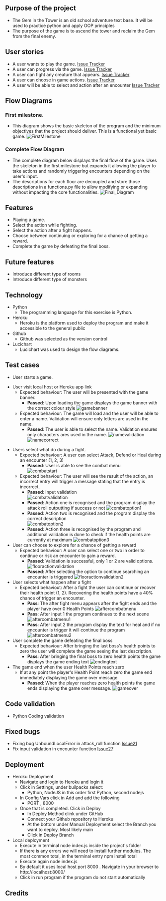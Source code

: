 ## Purpose of the project
* The Gem in the Tower is an old school adventure text base. It will be used to practice python and apply OOP principles
* The purpose of the game is to ascend the tower and reclaim the Gem from the final enemy.
## User stories
* A user wants to play the game. [Issue Tracker](https://github.com/rfpotrero/The-Gem-in-the-Tower/labels/Main_Game%20_Fuction)
* A user can progress via the game. [Issue Tracker](https://github.com/rfpotrero/The-Gem-in-the-Tower/issues?q=is%3Aissue+label%3Agame_progress+)
* A user can fight any creature that appears. [Issue Tracker](https://github.com/rfpotrero/The-Gem-in-the-Tower/issues?q=is%3Aissue+label%3A%22Main+Fight+Loop%22+) 
* A user can choose in game actions. [Issue Tracker](https://github.com/rfpotrero/The-Gem-in-the-Tower/issues?q=is%3Aissue+label%3Ain_game_actions+)
* A user will be able to select and action after an encounter [Issue Tracker](https://github.com/rfpotrero/The-Gem-in-the-Tower/issues?q=is%3Aissue+label%3Ain_game_actions)
## Flow Diagrams
### First milestone.
* This diagram shows the basic skeleton of the program and the minimum objectives that the project should deliver. This is a functional yet basic game.
![FirstMilestone](assets/images/first_milestone.png)
### Complete Flow Diagram
* The complete diagram below displays the final flow of the game. Uses the skeleton in the first milestone but expands it allowing the player to take actions and randomly triggering encounters depending on the user's input. 
* The descriptions for each floor are decoupled and store those descriptions in a functions.py file to allow modifying or expanding without impacting the core functionalities.
![Final_Diagram](assets/images/complete_flow_diagram.png)
## Features
* Playing a game.
* Select the action while fighting. 
* Select the action after a fight happens.
* Choose between continuing or exploring for a chance of getting a reward.
* Complete the game by defeating the final boss.
## Future features
* Introduce different type of rooms 
* Introduce different type of monsters
## Technology
* Python 
  - The programming language for this exercise is Python.
* Heroku 
  - Heroku is the platform used to deploy the program and make it accessible to the general public
* Github
  - Github was selected as the version control 
* Lucichart
  - Lucichart was used to design the flow diagrams.
## Test cases
* User starts a game. 
- User visit local host or Heroku app link
  - Expected behaviour: The user will be presented with the game banner. 
    - **Passed**: Upon loading the game displays the game banner with the correct colour style
    ![gamebanner](assets/images/test_cases/gamebanner.png)
  - Expected behaviour: The game will load and the user will be able to enter a name. Validation will ensure only letters are used in the name.
    - **Passed**: The user is able to select the name. Validation ensures only characters ares used in the name. 
  ![namevalidation](assets/images/test_cases/namevalidation.png) ![namecorrect](assets/images/test_cases/namecorrect.png)
* Users select what do during a fight. 
  - Expected behaviour: A user can select Attack, Defend or Heal during an encounter (1, 2, 3)
    - **Passed**: User is able to see the combat menu  
    ![combatstart](assets/images/test_cases/combatstart.png)
  - Expected behaviour: The user will see the result of the action, an incorrect entry will trigger a message stating that the entry is incorrect. 
    - **Passed**: Input validation  
    ![combatvalidation](assets/images/test_cases/combatvalidation.png)
    - **Passed**: Action one is recognised and the program display the attack roll outputting if success or not
    ![combatoption1](assets/images/test_cases/combatoption1.png)
    - **Passed**: Action two is recognised and the program display the correct description  
    ![combatoption2](assets/images/test_cases/combatoption2.png)
    - **Passed**: Action three is recognised by the program and additional validation is done to check if the health points are currently at maximum 
    ![combatoption3](assets/images/test_cases/combatoption3.png)
* User can choose to explore for a chance of getting a reward
  - Expected behaviour: A user can select one or two in order to continue or risk an encounter to gain a reward. 
    - **Passed**: Validation is successful, only 1 or 2 are valid options. 
    ![flooractionvalidation](assets/images/test_cases/flooractionvalidation.png)
    - **Passed**: After selecting the option to continue searching an encounter is triggered
    ![flooractionvalidation2](assets/images/test_cases/flooractionvalidation2.png)
* User selects what happen after a fight
  - Expected behaviout: After a fight the user can continue or recover their health point (1, 2). Recovering the health points have a 40% chance of trigger an encounter.
    - **Pass**: The after fight menu appears after the fight ends and the player have over 0 Health Points
    ![aftercombatmenu](assets/images/test_cases/aftercombatmenu.png) 
    - **Pass**: After input 1 the program continues to the next scene
    ![aftercombatmenu1](assets/images/test_cases/aftercombatoption1.png)
    - **Pass**: After input 2 the program display the text for heal and if no encounter is trigger it will continue the program
    ![aftercombatmenu2](assets/images/test_cases/aftercombatmenu2.png)
* User complete the game defeating the final boss
  - Expected behaviour: After bringing the last boss's health points to zero the user will complete the game seeing the last description. 
    - **Pass**: After bringing the final boss to zero health points the game displays the game ending text
    ![endingtext](assets/images/test_cases/endingtext.png)
* The game end when the user Health Points reach zero
  - If at any point the player's Health Point reach zero the game end immediately displaying the game over message. 
    - **Passed**: When the player reaches zero health points the game ends displaying the game over message. 
    ![gameover](assets/images/test_cases/gameover.png)
## Code validation
* Python Coding validation
## Fixed bugs
* Fixing bug UnboundLocalError in attack_roll function [Issue21](https://github.com/rfpotrero/The-Gem-in-the-Tower/issues/21)
* Fix input validation in encounter function [Issue27](https://github.com/rfpotrero/The-Gem-in-the-Tower/issues/27)
## Deployment
* Heroku Deployment 
  - Navigate and login to Heroku and login it 
  - Click in Settings, under builpacks select: 
    - Python, NodeJS in this order first Python, second nodejs 
  - In Config Vars click in Add and add the following
    - PORT , 8000
  - Once that is completed. Click in Deploy
    - In Deploy Method clink under GitHub 
    - Connect your Github repository to Heroku
    - At the bottom under Manual Deployment select the Branch you want to deploy. Most likely main
    - Click in Deploy Branch
* Local deployment
  - Execute in terminal node index.js inside the project's folder
  - If there is any errors we will need to install further modules. The most common total, in the terminal entry npm install total
  - Execute again node index.js 
  - By default it uses local host port 8000 . Navigate in your browser to http://localhost:8000/ 
  - Click in run program if the program do not start automatically
## Credits